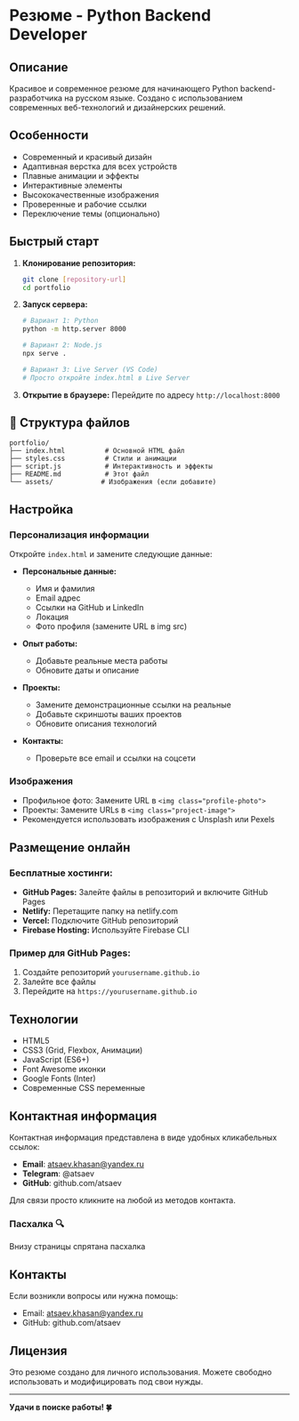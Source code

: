 # Резюме - Python Backend Developer

## Описание
Красивое и современное резюме для начинающего Python backend-разработчика на русском языке. Создано с использованием современных веб-технологий и дизайнерских решений.

##  Особенности
-  Современный и красивый дизайн
-  Адаптивная верстка для всех устройств
-  Плавные анимации и эффекты
-  Интерактивные элементы
-  Высококачественные изображения
-  Проверенные и рабочие ссылки
-  Переключение темы (опционально)

##  Быстрый старт

1. **Клонирование репозитория:**
   ```bash
   git clone [repository-url]
   cd portfolio
   ```

2. **Запуск сервера:**
   ```bash
   # Вариант 1: Python
   python -m http.server 8000

   # Вариант 2: Node.js
   npx serve .

   # Вариант 3: Live Server (VS Code)
   # Просто откройте index.html в Live Server
   ```

3. **Открытие в браузере:**
   Перейдите по адресу `http://localhost:8000`

## 📁 Структура файлов

```
portfolio/
├── index.html          # Основной HTML файл
├── styles.css          # Стили и анимации
├── script.js           # Интерактивность и эффекты
├── README.md           # Этот файл
└── assets/            # Изображения (если добавите)
```

##  Настройка

### Персонализация информации
Откройте `index.html` и замените следующие данные:

- **Персональные данные:**
  - Имя и фамилия
  - Email адрес
  - Ссылки на GitHub и LinkedIn
  - Локация
  - Фото профиля (замените URL в img src)

- **Опыт работы:**
  - Добавьте реальные места работы
  - Обновите даты и описание

- **Проекты:**
  - Замените демонстрационные ссылки на реальные
  - Добавьте скриншоты ваших проектов
  - Обновите описания технологий

- **Контакты:**
  - Проверьте все email и ссылки на соцсети

### Изображения
- Профильное фото: Замените URL в `<img class="profile-photo">`
- Проекты: Замените URLs в `<img class="project-image">`
- Рекомендуется использовать изображения с Unsplash или Pexels

##  Размещение онлайн

### Бесплатные хостинги:
- **GitHub Pages:** Залейте файлы в репозиторий и включите GitHub Pages
- **Netlify:** Перетащите папку на netlify.com
- **Vercel:** Подключите GitHub репозиторий
- **Firebase Hosting:** Используйте Firebase CLI

### Пример для GitHub Pages:
1. Создайте репозиторий `yourusername.github.io`
2. Залейте все файлы
3. Перейдите на `https://yourusername.github.io`

##  Технологии
- HTML5
- CSS3 (Grid, Flexbox, Анимации)
- JavaScript (ES6+)
- Font Awesome иконки
- Google Fonts (Inter)
- Современные CSS переменные

## Контактная информация

Контактная информация представлена в виде удобных кликабельных ссылок:
- **Email**: atsaev.khasan@yandex.ru
- **Telegram**: @atsaev
- **GitHub**: github.com/atsaev

Для связи просто кликните на любой из методов контакта.

### Пасхалка 🔍
Внизу страницы спрятана пасхалка

##  Контакты
Если возникли вопросы или нужна помощь:
- Email: atsaev.khasan@yandex.ru
- GitHub: github.com/atsaev

##  Лицензия
Это резюме создано для личного использования.
Можете свободно использовать и модифицировать под свои нужды.

---

**Удачи в поиске работы! 🍀**
